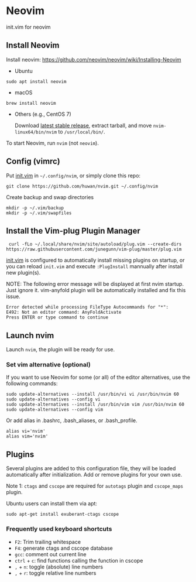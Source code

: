 # Neovim
init.vim for neovim

## Install Neovim
Install neovim: https://github.com/neovim/neovim/wiki/Installing-Neovim

- Ubuntu

```
sudo apt install neovim
```
- macOS

```
brew install neovim
```
- Others (e.g., CentOS 7)

  Download [latest stable release](https://github.com/neovim/neovim/releases/latest), extract tarball, and move `nvim-linux64/bin/nvim` to `/usr/local/bin/`.

To start Neovim, run `nvim` (not `neovim`).


## Config (vimrc)
Put [init.vim](init.vim) in `~/.config/nvim`, or simply clone this repo:

```
git clone https://github.com/huwan/nvim.git ~/.config/nvim
```

Create backup and swap directories
```
mkdir -p ~/.vim/backup
mkdir -p ~/.vim/swapfiles
```

## Install the Vim-plug Plugin Manager

```
 curl -fLo ~/.local/share/nvim/site/autoload/plug.vim --create-dirs https://raw.githubusercontent.com/junegunn/vim-plug/master/plug.vim
```

[init.vim](init.vim) is configured to automatically install missing plugins on startup, or you can reload `init.vim` and execute `:PlugInstall` mannually after install new plugin(s).

NOTE: The following error message will be displayed at first nvim startup. Just ignore it. vim-anyfold plugin will be automatically installed and fix this issue.

```
Error detected while processing FileType Autocommands for "*":
E492: Not an editor command: AnyFoldActivate
Press ENTER or type command to continue
```

## Launch nvim
Launch `nvim`, the plugin will be ready for use.

### Set vim alternative (optional)

If you want to use Neovim for some (or all) of the editor alternatives, use the following commands:

```
sudo update-alternatives --install /usr/bin/vi vi /usr/bin/nvim 60
sudo update-alternatives --config vi
sudo update-alternatives --install /usr/bin/vim vim /usr/bin/nvim 60
sudo update-alternatives --config vim
```

Or add alias in .bashrc, .bash_aliases, or .bash_profile.

```
alias vi='nvim'
alias vim='nvim'
```

## Plugins

Several plugins are added to this configuration file, they will be loaded automatically after initialization. Add or remove plugins for your own use.

Note 1: `ctags` and `cscope` are required for `autotags` plugin and `cscope_maps` plugin.

Ubuntu users can install them via apt:

```
sudo apt-get install exuberant-ctags cscope
```

### Frequently used keyboard shortcuts
- `F2`: Trim trailing whitespace
- `F4`: generate ctags and cscope database
- `gcc`: comment out current line
- `ctrl` + `c`: find functions calling the function in cscope
- `,` + `n`: toggle (absolute) line numbers
- `,` + `r`: toggle relative line numbers
